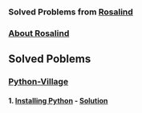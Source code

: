 ### Solved Problems from [Rosalind](http://rosalind.info/problems/list-view/)
### [About Rosalind](http://rosalind.info/about/)


## Solved Poblems

### [Python-Village](http://rosalind.info/problems/list-view/?location=python-village)

 #### 1. [Installing Python](http://rosalind.info/problems/ini1/)  - [Solution](https://github.com/nim118/bioinformatics-python/blob/master/python-village/import_this_output.txt)
